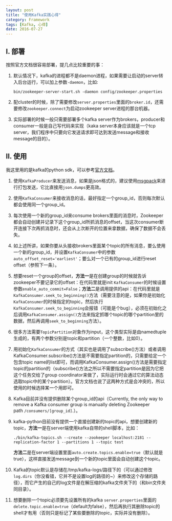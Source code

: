 ```yaml
---
layout: post
title: "使用Kafka实践心得"
category: Framework
tags: [Kafka, 心得]
date: 2016-07-27
---
```


## I. 部署

按照官方文档很容易部署，提几点比较重要的事：

1. 默认情况下，kafka的进程都不是daemon进程，如果需要让启动的server转入后台运行，可以加上参数`-daemon`，比如:

   ```shell
   bin/zookeeper-server-start.sh -daemon config/zookeeper.properties
   ```

2. 配cluster的时候，除了需要修改`server.properties`里面的`broker.id`，还需要修改`zookeeper.connect`为启动zookeeper server进程的那台机器。

3. 实际部署的时候一般只需要部署多个kafka server作为brokers，producer和consumer一般是自己写代码来实现（kaka server本身应该就是一个tcp server，我们程序中只要向它发送请求即可达到发送message和接收message的目的）。

<!--break-->

## II. 使用

我这里用的是kafka的python sdk，可以参考[官方文档](http://kafka-python.readthedocs.io/en/master/apidoc/KafkaConsumer.html)。

1. 使用`KafkaProducer`来发送消息，如果是json格式的，建议使用[msgpack](http://msgpack.org/)来进行打包发送，它比直接用`json.dumps`更高效。

2. 使用`KafkaConsumer`来接收消息的话，最好指定一个group_id，否则每次默认都会使用同一个group_id。

3. 每次使用一个新的group_id来consume brokers里面的消息时，Zookeeper都会自动创建并记录下这个group_id所抓消息的offset，当这次consumer断开连接下次再抓消息时，还会从上次断开的位置来拿数据，确保了数据不会丢失。

4. 如上述所讲，如果你要从头接收brokers里面某个topic的所有消息，要么使用一个新的group_id，并设置`KafkaConsumer`中的参数`auto_offset_reset='earliest'`；要么对一个已有的group_id进行reset offset（参照下一条）。

5. 想要reset一个group的offset，**方法一**是在创建group的时候就告诉zookeeper不要记录它的offset：在代码里就是init `KafkaConsumer`的时候设置参数`enable_auto_commit=False`；**方法二**是调用提供的api：在代码里就是`KafkaConsumer.seek_to_beginning()`方法（需要注意的是，如果你是初始化`KafkaConsumer`的时候指定的topic，然后执行`KafkaConsumer.seek_to_beginning`会报错（可能是个bug），必须在初始化之后调用`KafkaConsumer.assign()`方法来指定抓哪个topic的哪个partition里的数据，然后再调用`seek_to_beginning`方法）。

6. 很多方法需要`TopicPartition`对象作为input，这个类型实际是由namedtuple生成的，有两个参数分别是topic和partition（一个整数，比如0）。

7. 用初始化`KafkaConsumer`的方式（其实也是调用了subscribe()方法）或者调用KafkaConsumer.subscribe()方法是不需要指定partition的，只需要给定一个包含topic name的list即可，而调用KafkaConsumer.assign()方法是需要指定topic的partition的（subscribe()方法之所以不需要指定partition是因为它把这个任务交给了group coordinator来做了，实际运行时会通过它的算法动态选取topic中的某个partition）。官方文档也说了这两种方式是会冲突的，所以使用的时候选择某一个用即可。

8. Kafka目前并没有提供删除某个group_id的api（Currently, the only way to remove a Kafka consumer group is manually deleting Zookeeper path `/consumers/[group_id]`.）。

9. kafka-python目前没有提供一个直接创建新的topic的api，想要创建新的topic，**方法一**是在server端使用kafka自带的shell脚本，比如：

   ```shell
   ./bin/kafka-topics.sh --create --zookeeper localhost:2181 --replication-factor 1 --partitions 1 --topic test
   ```

   **方法二**是在server端设置里面`auto.create.topics.enable=true`（默认就是true），这样直接发送message到一个新的topic里面会自动创建这个topic。

10. Kafka的topic默认是存储在/tmp/kafka-logs/路径下的（可以通过修改`log.dirs`（你没看错，它并不是设置log的路径的~）来修改这个存储的路径），而它产生的自己的log文件是在解压缩的kafka文件夹下的（和bin文件夹同目录）。

11. 想要删除一个topic必须要先设置所有的kafka `server.properties`里面的`delete.topic.enable=true`（default为false），然后再执行其删除topic的shell才有用（否则只是标记了某些要删除的topic，实际并没有删除）。
